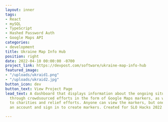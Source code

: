 ```yaml
---
layout: inner
tags:
- React
- mySQL
- TypeScript
- Hashed Password Auth
- Google Maps API
categories:
- development
title: Ukraine Map Info Hub
position: right
date: 2022-04-10 00:00:00 -0700
project_link: https://devpost.com/software/ukraine-map-info-hub
featured_image:
- "/uploads/ukraid1.png"
- "/uploads/ukraid2.jpg"
button_icon: dev
button_text: View Project Page
lead_text: A dashboard that displays information about the ongoing situation in Ukraine
  through crowdsourced efforts in the form of Google Maps markers, as well as links
  to charities and relief efforts. Anyone can view the markers, but one has to create
  an account and sign in to create markers. Created for SLO Hacks 2022.

---
```


